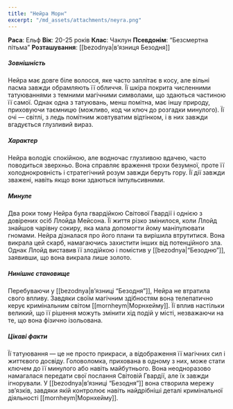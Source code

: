 ```yaml
---
title: "Нейра Морн"
excerpt: "/md_assets/attachments/neyra.png"
---
```


**Раса**: Ельф
**Вік**: 20-25 років
**Клас**: Чаклун
**Псевдонім**: “Безсмертна пітьма”
**Розташування**: [[bezodnya|вʼязниця Безодня]]

##### Зовнішність

Нейра має довге біле волосся, яке часто заплітає в косу, але вільні пасма завжди обрамляють її обличчя. Її шкіра покрита численними татуюваннями з темними магічними символами, що здаються частиною її самої. Однак одна з татуювань, менш помітна, має іншу природу, приховуючи таємницю (можливо, код чи ключ до розгадки минулого). Її очі — світлі, з ледь помітним жовтуватим відтінком, і в них завжди вгадується глузливий вираз.

##### Характер

Нейра володіє спокійною, але водночас глузливою вдачею, часто поводиться зверхньо. Вона справляє враження трохи безумної, проте її холоднокровність і стратегічний розум завжди беруть гору. Її дії завжди зважені, навіть якщо вони здаються імпульсивними.

##### Минуле

Два роки тому Нейра була гвардійкою Світової Гвардії і однією з довірених осіб Ллойда Мейсона. Її життя різко змінилося, коли Ллойд знайшов чарівну сокиру, яка мала допомогти йому маніпулювати гномами. Нейра дізналася про його плани та вирішила втрутитися. Вона викрала цей скарб, намагаючись захистити інших від потенційного зла. Однак Ллойд виставив її злодійкою і помістив у [[bezodnya|“Безодню”]], заявивши, що вона викрала лише золото.

##### Нинішнє становище

Перебуваючи у [[bezodnya|в’язниці “Безодня”]], Нейра не втратила свого впливу. Завдяки своїм магічним здібностям вона телепатично керує кримінальним світом [[mornheym|Морнхейму]]. Її вплив настільки великий, що її рішення можуть змінити хід подій у місті, незважаючи на те, що вона фізично ізольована. 

##### Цікаві факти

Її татуювання — це не просто прикраси, а відображення її магічних сил і життєвого досвіду. Головоломка, прихована в одному з них, може стати ключем до її минулого або навіть майбутнього.
Вона неодноразово намагалася передати свої послання Світовій Гвардії, але їх завжди ігнорували.
У [[bezodnya|в’язниці “Безодня”]] вона створила мережу зв’язків, завдяки якій контролює навіть найдрібніші деталі кримінальної діяльності [[mornheym|Морнхейму]].

